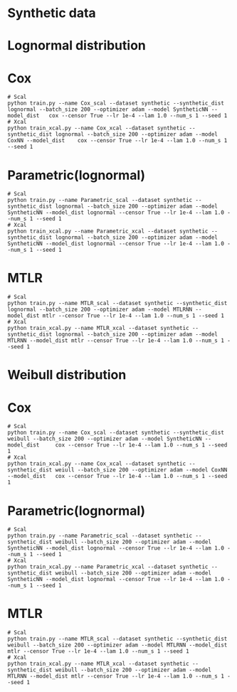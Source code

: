 # Synthetic data
# Lognormal distribution
# Cox
	# Scal
	python train.py --name Cox_scal --dataset synthetic --synthetic_dist lognormal --batch_size 200 --optimizer adam --model SyntheticNN --model_dist 	cox --censor True --lr 1e-4 --lam 1.0 --num_s 1 --seed 1
	# Xcal
	python train_xcal.py --name Cox_xcal --dataset synthetic --synthetic_dist lognormal --batch_size 200 --optimizer adam --model CoxNN --model_dist 	cox --censor True --lr 1e-4 --lam 1.0 --num_s 1 --seed 1

# Parametric(lognormal)
	# Scal
	python train.py --name Parametric_scal --dataset synthetic --synthetic_dist lognormal --batch_size 200 --optimizer adam --model SyntheticNN --model_dist lognormal --censor True --lr 1e-4 --lam 1.0 --num_s 1 --seed 1
	# Xcal
	python train_xcal.py --name Parametric_xcal --dataset synthetic --synthetic_dist lognormal --batch_size 200 --optimizer adam --model SyntheticNN --model_dist lognormal --censor True --lr 1e-4 --lam 1.0 --num_s 1 --seed 1

# MTLR
	# Scal
	python train.py --name MTLR_scal --dataset synthetic --synthetic_dist lognormal --batch_size 200 --optimizer adam --model MTLRNN --model_dist mtlr --censor True --lr 1e-4 --lam 1.0 --num_s 1 --seed 1
	# Xcal
	python train_xcal.py --name MTLR_xcal --dataset synthetic --synthetic_dist lognormal --batch_size 200 --optimizer adam --model MTLRNN --model_dist mtlr --censor True --lr 1e-4 --lam 1.0 --num_s 1 --seed 1

# Weibull distribution
# Cox
	# Scal
	python train.py --name Cox_scal --dataset synthetic --synthetic_dist weibull --batch_size 200 --optimizer adam --model SyntheticNN --model_dist 	cox --censor True --lr 1e-4 --lam 1.0 --num_s 1 --seed 1
	# Xcal
	python train_xcal.py --name Cox_xcal --dataset synthetic --synthetic_dist weiull --batch_size 200 --optimizer adam --model CoxNN --model_dist 	cox --censor True --lr 1e-4 --lam 1.0 --num_s 1 --seed 1

# Parametric(lognormal)
	# Scal
	python train.py --name Parametric_scal --dataset synthetic --synthetic_dist weibull --batch_size 200 --optimizer adam --model SyntheticNN --model_dist lognormal --censor True --lr 1e-4 --lam 1.0 --num_s 1 --seed 1
	# Xcal
	python train_xcal.py --name Parametric_xcal --dataset synthetic --synthetic_dist weibull --batch_size 200 --optimizer adam --model SyntheticNN --model_dist lognormal --censor True --lr 1e-4 --lam 1.0 --num_s 1 --seed 1

# MTLR
	# Scal
	python train.py --name MTLR_scal --dataset synthetic --synthetic_dist weibull --batch_size 200 --optimizer adam --model MTLRNN --model_dist mtlr --censor True --lr 1e-4 --lam 1.0 --num_s 1 --seed 1
	# Xcal
	python train_xcal.py --name MTLR_xcal --dataset synthetic --synthetic_dist weibull --batch_size 200 --optimizer adam --model MTLRNN --model_dist mtlr --censor True --lr 1e-4 --lam 1.0 --num_s 1 --seed 1
